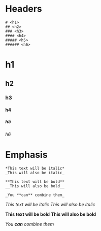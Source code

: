 # Headers

```
# <h1>
## <h2>
### <h3>
#### <h4>
##### <h5>
###### <h6>
```

# h1
## h2
### h3
#### h4
##### h5
###### h6

# Emphasis
```
*This text will be italic*
_This will also be italic_

**This text will be bold**
__This will also be bold__

_You **can** combine them_
```

*This text will be italic*
_This will also be italic_

**This text will be bold**
__This will also be bold__

_You **can** combine them_